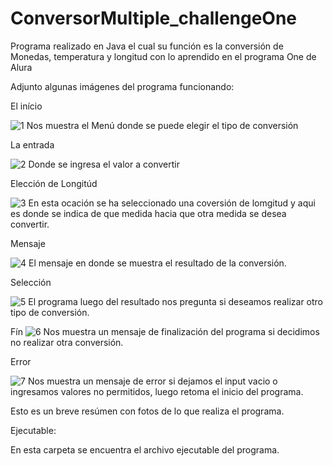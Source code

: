 # ConversorMultiple_challengeOne
Programa realizado en Java el cual su función es la conversión de Monedas, temperatura y longitud
con lo aprendido en el programa One de Alura

Adjunto algunas imágenes del programa funcionando:

El início

![1](https://github.com/williamscolt/ConversorMultiple_challengeOne/assets/122056756/a9d3af7e-04c0-4965-a01f-6de57fd87566)
Nos muestra el Menú donde se puede elegir
el tipo de conversión

La entrada

![2](https://github.com/williamscolt/ConversorMultiple_challengeOne/assets/122056756/67c4d12b-9885-4da3-bdc1-88b2df820a55)
Donde se ingresa el valor a convertir

Elección de Longitúd

![3](https://github.com/williamscolt/ConversorMultiple_challengeOne/assets/122056756/3d016a3e-dc88-48b9-a876-ddd574866e09)
En esta ocación se ha seleccionado una coversión de lomgitud y aqui es donde se indica de que medida hacia que otra medida se desea convertir.

Mensaje

![4](https://github.com/williamscolt/ConversorMultiple_challengeOne/assets/122056756/50cb7c55-5abb-4fcb-9d24-3392228978d7)
El mensaje en donde se muestra el resultado de la conversión.

Selección

![5](https://github.com/williamscolt/ConversorMultiple_challengeOne/assets/122056756/5d2ad44e-9d79-4ee8-bc09-9d726a7f3c20)
El programa luego del resultado nos pregunta si deseamos realizar otro tipo de conversión.

Fín
![6](https://github.com/williamscolt/ConversorMultiple_challengeOne/assets/122056756/e2f55ed7-0264-48c7-b679-cb586129cfa7)
Nos muestra un mensaje de finalización del programa si decidimos no realizar otra conversión.

Error

![7](https://github.com/williamscolt/ConversorMultiple_challengeOne/assets/122056756/8d2578e8-bb59-4454-829c-57093f2231e1)
Nos muestra un mensaje de error si dejamos el input vacio o ingresamos valores no permitidos, luego retoma el inicio del programa.

Esto es un breve resúmen con fotos de lo que realiza el programa.  



Ejecutable:

En esta carpeta se encuentra el archivo ejecutable del programa.

